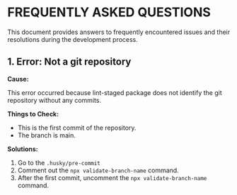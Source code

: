 # FREQUENTLY ASKED QUESTIONS

This document provides answers to frequently encountered issues and their
resolutions during the development process.

## 1. Error: Not a git repository

**Cause:**

This error occurred because lint-staged package does not identify the git repository
without any commits.

**Things to Check:**
- This is the first commit of the repository.
- The branch is main.

**Solutions:**

1. Go to the ```.husky/pre-commit```
2. Comment out the ```npx validate-branch-name``` command.
3. After the first commit, uncomment the ```npx validate-branch-name``` command.

